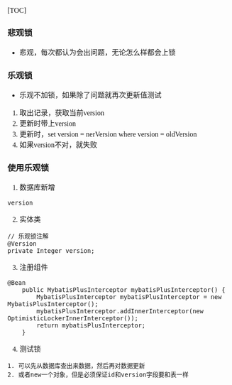 <font face="Simsun" size=3>

[TOC]

### 悲观锁

- 悲观，每次都认为会出问题，无论怎么样都会上锁


### 乐观锁

- 乐观不加锁，如果除了问题就再次更新值测试
1. 取出记录，获取当前version
2. 更新时带上version
3. 更新时，set version = nerVersion where version = oldVersion
4. 如果version不对，就失败

### 使用乐观锁

1. 数据库新增
~~~
version
~~~
2. 实体类
~~~
// 乐观锁注解
@Version
private Integer version;
~~~
3. 注册组件
~~~
@Bean
    public MybatisPlusInterceptor mybatisPlusInterceptor() {
        MybatisPlusInterceptor mybatisPlusInterceptor = new MybatisPlusInterceptor();
        mybatisPlusInterceptor.addInnerInterceptor(new OptimisticLockerInnerInterceptor());
        return mybatisPlusInterceptor;
    }
~~~
4. 测试锁
~~~
1. 可以先从数据库查出来数据，然后再对数据更新
2. 或者new一个对象，但是必须保证id和version字段要和表一样
~~~


</font>
